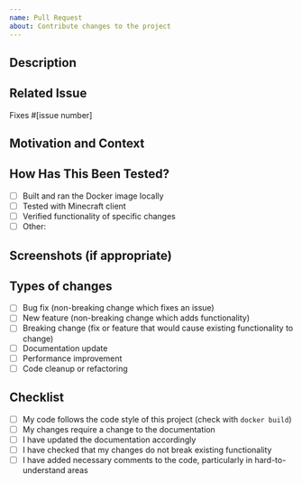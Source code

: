 ```yaml
---
name: Pull Request
about: Contribute changes to the project
---
```


## Description
<!-- Provide a brief description of the changes in this PR -->

## Related Issue
<!-- Link to any related issues this PR addresses -->
Fixes #[issue number]

## Motivation and Context
<!-- Why is this change required? What problem does it solve? -->

## How Has This Been Tested?
<!-- Describe the tests you ran to verify your changes -->
- [ ] Built and ran the Docker image locally
- [ ] Tested with Minecraft client
- [ ] Verified functionality of specific changes
- [ ] Other: <!-- Please describe -->

## Screenshots (if appropriate)
<!-- Add screenshots to help explain your changes -->

## Types of changes
<!-- What types of changes does your code introduce? Put an `x` in all the boxes that apply: -->
- [ ] Bug fix (non-breaking change which fixes an issue)
- [ ] New feature (non-breaking change which adds functionality)
- [ ] Breaking change (fix or feature that would cause existing functionality to change)
- [ ] Documentation update
- [ ] Performance improvement
- [ ] Code cleanup or refactoring

## Checklist
<!-- Go over all the following points, and put an `x` in all the boxes that apply. -->
- [ ] My code follows the code style of this project (check with `docker build`)
- [ ] My changes require a change to the documentation
- [ ] I have updated the documentation accordingly
- [ ] I have checked that my changes do not break existing functionality
- [ ] I have added necessary comments to the code, particularly in hard-to-understand areas
